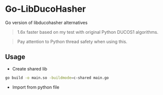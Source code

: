 # Go-LibDucoHasher

Go version of libducohasher alternatives

> 1.6x faster based on my test with original Python DUCOS1 algorithms.

> Pay attention to Python thread safety when using this.

## Usage

- Create shared lib

```bash
go build -o main.so -buildmode=c-shared main.go
```

- Import from python file
